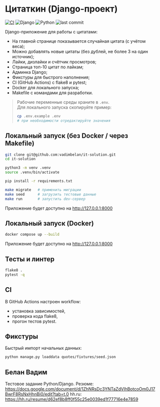# Цитаткин (Django-проект)

[![CI](https://img.shields.io/github/actions/workflow/status/vadimbelan/it-solution/ci.yml?branch=master&label=CI&logo=github)](https://github.com/vadimbelan/it-solution/actions/workflows/ci.yml)
![Django](https://img.shields.io/badge/Django-4.2.26-092E20?logo=django)
![Python](https://img.shields.io/badge/Python-3.13-3776AB?logo=python)
![last commit](https://img.shields.io/github/last-commit/vadimbelan/it-solution)

Django-приложение для работы с цитатами:
- На главной странице показывается случайная цитата (с учётом веса);
- Можно добавлять новые цитаты (без дублей, не более 3 на один источник);
- Лайки, дизлайки и счётчик просмотров;
- Страница топ-10 цитат по лайкам;
- Админка Django;
- Фикстуры для быстрого наполнения;
- CI (GitHub Actions) с flake8 и pytest;
- Docker для локального запуска;
- Makefile с командами для разработки.

> Рабочие переменные среды храните в `.env`.  
> Для локального запуска скопируйте пример:
> ```bash
> cp .env.example .env
> # при необходимости отредактируйте значения
> ```

## Локальный запуск (без Docker / через Makefile)
```bash
git clone git@github.com:vadimbelan/it-solution.git
cd it-solution

python3 -m venv .venv
source .venv/bin/activate

pip install -r requirements.txt

make migrate   # применить миграции
make seed      # загрузить тестовые данные
make run       # запустить dev-сервер
```

Приложение будет доступно на http://127.0.0.1:8000

## Локальный запуск (Docker)
```bash
docker compose up --build
```

Приложение будет доступно на http://127.0.0.1:8000

## Тесты и линтер
```bash
flake8 .
pytest -q
```

## CI
В GitHub Actions настроен workflow:
- установка зависимостей,
- проверка кода flake8,
- прогон тестов pytest.

## Фикстуры
Быстрый импорт начальных данных:
```bash
python manage.py loaddata quotes/fixtures/seed.json
```

## Белан Вадим
Тестовое задание Python/Django.
Резюме: https://docs.google.com/document/d/1ZhNRsDc3YNTaZdVlhBotcoOm0J17BwrF8RsNxHhnBi0/edit?tab=t.0
hh.ru: https://hh.ru/resume/d62ef8b8ff0f55c25e0039ed1f77716e4e7859
